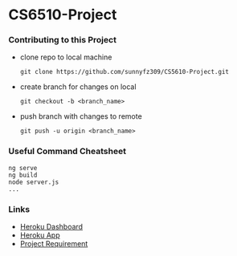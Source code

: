 # CS6510-Project

### Contributing to this Project

* clone repo to local machine  
  ```
  git clone https://github.com/sunnyfz309/CS5610-Project.git
  ```  
* create branch for changes on local
  ```
  git checkout -b <branch_name>
  ```
* push branch with changes to remote
  ```
  git push -u origin <branch_name>
  ```
  
### Useful Command Cheatsheet
  ```
  ng serve
  ng build
  node server.js
  ...
  ```
  
### Links 
* [Heroku Dashboard](https://dashboard.heroku.com/apps/cs5610-project)
* [Heroku App](https://cs5610-project.herokuapp.com/)
* [Project Requirement](https://onedrive.live.com/view.aspx?resid=5122A5DA1ABBEA0C!952&ithint=file%2cdocx&authkey=!ANFc4Yn-vxTaFik)
